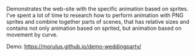 Demonstrates the web-site with the specific animation based on sprites. I've spent a lot of time to research how to perform animation with PNG sprites and combine together parts of scenes, that has relative sizes and contains not only animation based on sprited, but animation based on movement by curve.

Demo: https://morulus.github.io/demo-weddingparty/
